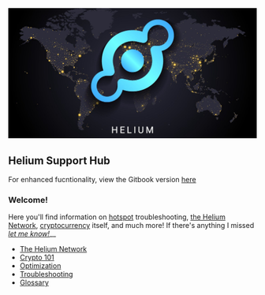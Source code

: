 <img src=".gitbook/assets/helium (2).jpeg" width="900px" height="auto">


## Helium Support Hub
For enhanced fucntionality, view the Gitbook version <a href="https://tanny.gitbook.io/tannys-helium-support/" target="_blank">here</a> 
### Welcome!

Here you'll find information on [hotspot](helium-glossary.md#hotspot) troubleshooting, [the Helium Network](the-helium-network/), [cryptocurrency](helium-glossary.md#cryptocurrency) itself, and much more! If there's anything I missed [_let me know!_](troubleshooting/contact/)\_\_

* [The Helium Network](the-helium-network/)
* [Crypto 101](crypto-101.md)
* [Optimization](optimization/)
* [Troubleshooting](troubleshooting/)
* [Glossary](helium-glossary.md)
